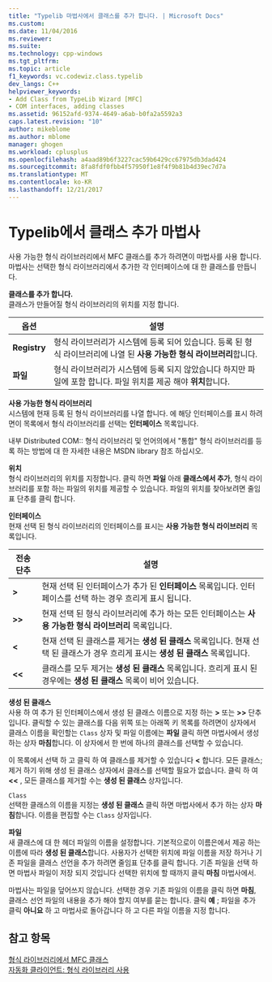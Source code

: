 ```yaml
---
title: "Typelib 마법사에서 클래스를 추가 합니다. | Microsoft Docs"
ms.custom: 
ms.date: 11/04/2016
ms.reviewer: 
ms.suite: 
ms.technology: cpp-windows
ms.tgt_pltfrm: 
ms.topic: article
f1_keywords: vc.codewiz.class.typelib
dev_langs: C++
helpviewer_keywords:
- Add Class from TypeLib Wizard [MFC]
- COM interfaces, adding classes
ms.assetid: 96152afd-9374-4649-a6ab-b0fa2a5592a3
caps.latest.revision: "10"
author: mikeblome
ms.author: mblome
manager: ghogen
ms.workload: cplusplus
ms.openlocfilehash: a4aad89b6f3227cac59b6429cc67975db3dad424
ms.sourcegitcommit: 8fa8fdf0fbb4f57950f1e8f4f9b81b4d39ec7d7a
ms.translationtype: MT
ms.contentlocale: ko-KR
ms.lasthandoff: 12/21/2017
---
```

# <a name="add-class-from-typelib-wizard"></a>Typelib에서 클래스 추가 마법사
사용 가능한 형식 라이브러리에서 MFC 클래스를 추가 하려면이 마법사를 사용 합니다. 마법사는 선택한 형식 라이브러리에서 추가한 각 인터페이스에 대 한 클래스를 만듭니다.  
  
 **클래스를 추가 합니다.**  
 클래스가 만들어질 형식 라이브러리의 위치를 지정 합니다.  
  
|옵션|설명|  
|------------|-----------------|  
|**Registry**|형식 라이브러리가 시스템에 등록 되어 있습니다. 등록 된 형식 라이브러리에 나열 된 **사용 가능한 형식 라이브러리**합니다.|  
|**파일**|형식 라이브러리가 시스템에 등록 되지 않았습니다 하지만 파일에 포함 합니다. 파일 위치를 제공 해야 **위치**합니다.|  
  
 **사용 가능한 형식 라이브러리**  
 시스템에 현재 등록 된 형식 라이브러리를 나열 합니다. 에 해당 인터페이스를 표시 하려면이 목록에서 형식 라이브러리를 선택는 **인터페이스** 목록입니다.  
  
 내부 Distributed COM:: 형식 라이브러리 및 언어의에서 "통합" 형식 라이브러리를 등록 하는 방법에 대 한 자세한 내용은 MSDN library 참조 하십시오.  
  
 **위치**  
 형식 라이브러리의 위치를 지정합니다. 클릭 하면 **파일** 아래 **클래스에서 추가**, 형식 라이브러리를 포함 하는 파일의 위치를 제공할 수 있습니다. 파일의 위치를 찾아보려면 줄임표 단추를 클릭 합니다.  
  
 **인터페이스**  
 현재 선택 된 형식 라이브러리의 인터페이스를 표시는 **사용 가능한 형식 라이브러리** 목록입니다.  
  
|전송 단추|설명|  
|---------------------|-----------------|  
|**>**|현재 선택 된 인터페이스가 추가 된 **인터페이스** 목록입니다. 인터페이스를 선택 하는 경우 흐리게 표시 됩니다.|  
|**>>**|현재 선택 된 형식 라이브러리에 추가 하는 모든 인터페이스는 **사용 가능한 형식 라이브러리** 목록입니다.|  
|**<**|현재 선택 된 클래스를 제거는 **생성 된 클래스** 목록입니다. 현재 선택 된 클래스가 경우 흐리게 표시는 **생성 된 클래스** 목록입니다.|  
|**<\<**|클래스를 모두 제거는 **생성 된 클래스** 목록입니다. 흐리게 표시 된 경우에는 **생성 된 클래스** 목록이 비어 있습니다.|  
  
 **생성 된 클래스**  
 사용 하 여 추가 된 인터페이스에서 생성 된 클래스 이름으로 지정 하는  **>**  또는  **>>**  단추입니다. 클릭할 수 있는 클래스를 다음 위쪽 또는 아래쪽 키 목록를 하려면이 상자에서 클래스 이름을 확인할는 `Class` 상자 및 파일 이름에는 **파일** 클릭 하면 마법사에서 생성 하는 상자  **마침**합니다. 이 상자에서 한 번에 하나의 클래스를 선택할 수 있습니다.  
  
 이 목록에서 선택 하 고 클릭 하 여 클래스를 제거할 수 있습니다  **<** 합니다. 모든 클래스; 제거 하기 위해 생성 된 클래스 상자에서 클래스를 선택할 필요가 없습니다. 클릭 하 여  **<<** , 모든 클래스를 제거할 수는 **생성 된 클래스** 상자입니다.  
  
 `Class`  
 선택한 클래스의 이름을 지정는 **생성 된 클래스** 클릭 하면 마법사에서 추가 하는 상자 **마침**합니다. 이름을 편집할 수는 `Class` 상자입니다.  
  
 **파일**  
 새 클래스에 대 한 헤더 파일의 이름을 설정합니다. 기본적으로이 이름은에서 제공 하는 이름에 따라 **생성 된 클래스**합니다. 사용자가 선택한 위치에 파일 이름을 저장 하거나 기존 파일을 클래스 선언을 추가 하려면 줄임표 단추를 클릭 합니다. 기존 파일을 선택 하면 마법사 파일이 저장 되지 것입니다 선택한 위치에 할 때까지 클릭 **마침** 마법사에서.  
  
 마법사는 파일을 덮어쓰지 않습니다. 선택한 경우 기존 파일의 이름을 클릭 하면 **마침**, 클래스 선언 파일의 내용을 추가 해야 할지 여부를 묻는 합니다. 클릭 **예** ; 파일을 추가 클릭 **아니요** 하 고 마법사로 돌아갑니다 하 고 다른 파일 이름을 지정 합니다.  
  
## <a name="see-also"></a>참고 항목  
 [형식 라이브러리에서 MFC 클래스](../../mfc/reference/adding-an-mfc-class-from-a-type-library.md)   
 [자동화 클라이언트: 형식 라이브러리 사용](../../mfc/automation-clients-using-type-libraries.md)


